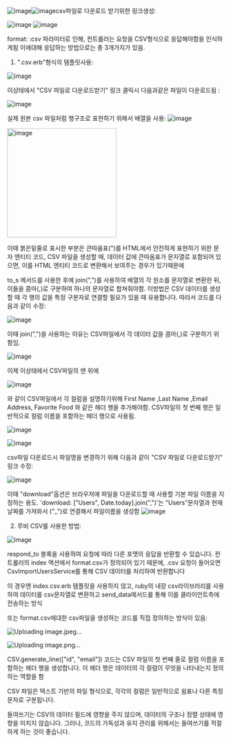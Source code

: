 ![image](https://github.com/twingay96/CSV_project/assets/64403357/8c937898-235b-4a5b-b9a0-a360893910b0)![image](https://github.com/twingay96/CSV_project/assets/64403357/90ce84d7-407a-4617-ad61-0e4ce1fdd4c2)csv파일로 다운로드 받기위한 링크생성:

![image](https://github.com/twingay96/CSV_project/assets/64403357/ef838a04-e5d5-4bf1-b21f-5b88f8121040)
![image](https://github.com/twingay96/CSV_project/assets/64403357/4bdaa329-f74e-40d6-a6e1-f64633b8aa69)

format: :csv 파라미터로 인해, 컨트롤러는 요청을 CSV형식으로 응답해야함을 인식하게됨
이에대해 응답하는 방법으로는 총 3개가지가 있음.

1. ".csv.erb"형식의 템플릿사용:

![image](https://github.com/twingay96/CSV_project/assets/64403357/c0e7a0e8-7f5d-4804-9d99-9a8bacce584c)

이상태에서 "CSV 파일로 다운로드받기" 링크 클릭시 다음과같은 파일이 다운로드됨 :

![image](https://github.com/twingay96/CSV_project/assets/64403357/6fe3d2a0-1c78-434a-904f-0887aca211bf)

실제 원본 csv 파일처럼 행구조로 표현하기 위해서 배열을 사용:
![image](https://github.com/twingay96/CSV_project/assets/64403357/6cd4f56e-0cba-4a54-ad83-0aa6448dbbc0)

<img width="253" alt="image" src="https://github.com/twingay96/CSV_project/assets/64403357/41b05745-e571-45ab-a833-c5437d86b634">


이때 붉은밑줄로 표시한 부분은 큰따옴표(")를 HTML에서 안전하게 표현하기 위한 문자 엔티티 코드, CSV 파일을 생성할 때, 
데이터 값에 큰따옴표가 문자열로 포함되어 있으면, 이를 HTML 엔티티 코드로 변환해서 보여주는 경우가 있기때문에 

to_s 메서드를 사용한 후에 join(",")를 사용하여 배열의 각 원소를 문자열로 변환한 뒤, 이들을 콤마(,)로 구분하여 하나의 문자열로 합쳐줘야함. 
이방법은 CSV 데이터를 생성할 때 각 행의 값을 특정 구분자로 연결할 필요가 있을 때 유용합니다.
따라서 코드를 다음과 같이 수정:

![image](https://github.com/twingay96/CSV_project/assets/64403357/fba26420-0c5f-4d64-91f0-fec35e7b1cd4)

이때 join(",")을 사용하는 이유는 CSV파일에서 각 데이터 값을 콤마(,)로 구분하기 위함임.

![image](https://github.com/twingay96/CSV_project/assets/64403357/efa5bc33-6de9-419d-8428-93ef1e533b67)

이제 이상태에서 CSV파일의 맨 위에 

![image](https://github.com/twingay96/CSV_project/assets/64403357/4a8af62a-40d1-42e9-a118-5a63e6568bd6)

와 같이 CSV파일에서 각 컬럼을 설명하기위해 
First Name ,Last Name ,Email Address, Favorite Food 와 같은 헤더 행을 추가해야함.
CSV파일의 첫 번째 행은 일반적으로 컬럼 이름을 포함하는 헤더 행으로 사용됨.

![image](https://github.com/twingay96/CSV_project/assets/64403357/94f7b92a-cc74-46eb-9b62-c47862443e7c)

![image](https://github.com/twingay96/CSV_project/assets/64403357/8f64eb22-126c-4784-b688-c6256a1c4782)

csv파일 다운로드시 파일명을 변경하기 위해 다음과 같이 "CSV 파일로 다운로드받기" 링크 수정:

![image](https://github.com/twingay96/CSV_project/assets/64403357/208e9e70-21ed-43e3-8eb9-60d6618b5d86)

이때 "download"옵션은 브라우저에 파일을 다운로드할 때 사용할 기본 파일 이름을 지정하는 용도.
'download: ["Users", Date.today].join(",")'는 "Users"문자열과 현재 날짜를 가져와서 ("_")로 연결해서 파일이름을 생성함
![image](https://github.com/twingay96/CSV_project/assets/64403357/a49e087f-88f6-452d-8c68-55c95db6934a)

2. 루비 CSV를 사용한 방법:

![image](https://github.com/twingay96/CSV_project/assets/64403357/f7f11251-ec0e-4527-bea1-1683910ca937)



respond_to 블록을 사용하여 요청에 따라 다른 포맷의 응답을 반환할 수 있습니다. 
컨트롤러의 index 액션에서 format.csv가 정의되어 있기 때문에, .csv 요청이 들어오면 CsvImportUsersService를 통해 CSV 데이터를 처리하여 반환합니다

이 경우엔 index.csv.erb 템플릿을 사용하지 않고, ruby의 내장 csv라이브러리를 사용하여 데이터를 
csv문자열로 변환하고 send_data메서드를 통해 이를 클라이언트측에 전송하는 방식

또는 format.csv에대한 csv파일을 생성하는 코드를 직접 정의하는 방식이 있음:

![Uploading image.jpeg…]()

![Uploading image.png…]()

CSV.generate_line(["id", "email"]) 코드는 
CSV 파일의 첫 번째 줄로 컬럼 이름을 포함하는 헤더 행을 생성합니다. 
이 헤더 행은 데이터의 각 컬럼이 무엇을 나타내는지 정의하는 역할을 함

CSV 파일은 텍스트 기반의 파일 형식으로, 각각의 컬럼은 일반적으로 쉼표나 다른 특정 문자로 구분됩니다. 

들여쓰기는 CSV의 데이터 필드에 영향을 주지 않으며, 데이터의 구조나 정렬 상태에 영향을 미치지 않습니다. 그러나, 코드의 가독성과 유지 관리를 위해서는 들여쓰기를 적절하게 하는 것이 좋습니다.



























